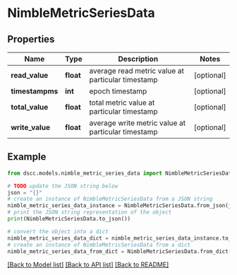 # NimbleMetricSeriesData


## Properties

Name | Type | Description | Notes
------------ | ------------- | ------------- | -------------
**read_value** | **float** | average read metric value at particular timestamp | [optional] 
**timestampms** | **int** | epoch timestamp | [optional] 
**total_value** | **float** | total metric value at particular timestamp | [optional] 
**write_value** | **float** | average write metric value at particular timestamp | [optional] 

## Example

```python
from dscc.models.nimble_metric_series_data import NimbleMetricSeriesData

# TODO update the JSON string below
json = "{}"
# create an instance of NimbleMetricSeriesData from a JSON string
nimble_metric_series_data_instance = NimbleMetricSeriesData.from_json(json)
# print the JSON string representation of the object
print(NimbleMetricSeriesData.to_json())

# convert the object into a dict
nimble_metric_series_data_dict = nimble_metric_series_data_instance.to_dict()
# create an instance of NimbleMetricSeriesData from a dict
nimble_metric_series_data_from_dict = NimbleMetricSeriesData.from_dict(nimble_metric_series_data_dict)
```
[[Back to Model list]](../README.md#documentation-for-models) [[Back to API list]](../README.md#documentation-for-api-endpoints) [[Back to README]](../README.md)


